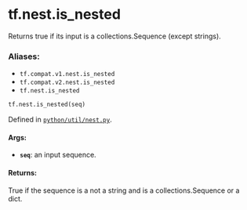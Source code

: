 <div itemscope itemtype="http://developers.google.com/ReferenceObject">
<meta itemprop="name" content="tf.nest.is_nested" />
<meta itemprop="path" content="Stable" />
</div>

# tf.nest.is_nested

Returns true if its input is a collections.Sequence (except strings).

### Aliases:

* `tf.compat.v1.nest.is_nested`
* `tf.compat.v2.nest.is_nested`
* `tf.nest.is_nested`

``` python
tf.nest.is_nested(seq)
```



Defined in [`python/util/nest.py`](/code/stable/tensorflow/python/util/nest.py).

<!-- Placeholder for "Used in" -->


#### Args:


* <b>`seq`</b>: an input sequence.


#### Returns:

True if the sequence is a not a string and is a collections.Sequence or a
dict.
